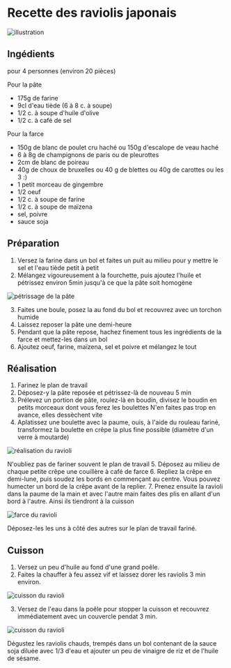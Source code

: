 # Recette des raviolis japonais

![illustration](https://github.com/akakeronos/recette-gourmandignes/raw/master/atelier-2018-01-12/images/gyoza.jpg)

## Ingédients
pour 4 personnes (environ 20 pièces)

Pour la pâte
* 175g de farine
* 9cl d'eau tiède (6 à 8 c. à soupe)
* 1/2 c. à soupe d'huile d'olive
* 1/2 c. à café de sel

Pour la farce
* 150g de blanc de poulet cru haché ou 150g d'escalope de veau haché
* 6 à 8g de champignons de paris ou de pleurottes
* 2cm de blanc de poireau
* 40g de choux de bruxelles ou 40 g de blettes ou 40g de carottes ou les 3 :)
* 1 petit morceau de gingembre
* 1/2 oeuf
* 1/2 c. à soupe de farine
* 1/2 c. à soupe de maïzena
* sel, poivre
* sauce soja

## Préparation
1. Versez la farine dans un bol et faites un puit au milieu pour y mettre le sel et l'eau tiède petit à petit
2. Mélangez vigoureusement à la fourchette, puis ajoutez l'huile et pétrissez environ 5min jusqu'à ce que la pâte soit homogène

![pétrissage de la pâte](https://github.com/akakeronos/recette-gourmandignes/raw/master/atelier-2018-01-12/images/IMG_20180112_185541.jpg)

3. Faites une boule, posez la au fond du bol et recouvrez avec un torchon humide
4. Laissez reposer la pâte une demi-heure
5. Pendant que la pâte repose, hachez finement tous les ingrédients de la farce et mettez-les dans un bol
6. Ajoutez oeuf, farine, maïzena, sel et poivre et mélangez le tout

## Réalisation
1. Farinez le plan de travail
2. Déposez-y la pâte reposée et pétrissez-là de nouveau 5 min
3. Prélevez un portion de pâte, roulez-là en boudin, divisez le boudin en petits morceaux dont vous ferez les boulettes
N'en faites pas trop en avance, elles dessèchent vite
4. Aplatissez une boulette avec la paume, ouis, à l'aide du rouleau fariné, transformez la boulette en crêpe la plus fine possible (diamètre d'un verre à moutarde)

![réalisation du ravioli](https://github.com/akakeronos/recette-gourmandignes/raw/master/atelier-2018-01-12/images/IMG_20180112_195935.jpg)

N'oubliez pas de fariner souvent le plan de travail
5. Déposez au milieu de chaque petite crêpe une couillère à café de farce
6. Repliez la crêpe en demi-lune, puis soudez les bords en commençant au centre. Vous pouvez humecter un bord de la crêpe avant de la replier.
7. Prenez ensuite la ravioli dans la paume de la main et avec l'autre main faites des plis en allant d'un bord à l'autre. Ainsi ils tiendront à la cuisson

![farce du ravioli](https://github.com/akakeronos/recette-gourmandignes/raw/master/atelier-2018-01-12/images/IMG_20180112_201808.jpg)

Déposez-les les uns à côté des autres sur le plan de travail fariné.

## Cuisson
1. Versez un peu d'huile au fond d'une grand poêle.
2. Faites la chauffer à feu assez vif et laissez dorer les raviolis 3 min environ.

![cuisson du ravioli](https://github.com/akakeronos/recette-gourmandignes/raw/master/atelier-2018-01-12/images/IMG_20180112_203901.jpg)

3. Versez de l'eau dans la poêle pour stopper la cuisson et recouvrez immédiatement avec un couvercle pendat 3 min.

![cuisson du ravioli](https://github.com/akakeronos/recette-gourmandignes/raw/master/atelier-2018-01-12/images/IMG_20180112_203904.jpg)

Dégustez les raviolis chauds, trempés dans un bol contenant de la sauce soja diluée avec 1/3 d'eau et ajouter un peu de vinaigre de riz et de l'huile de sésame.
